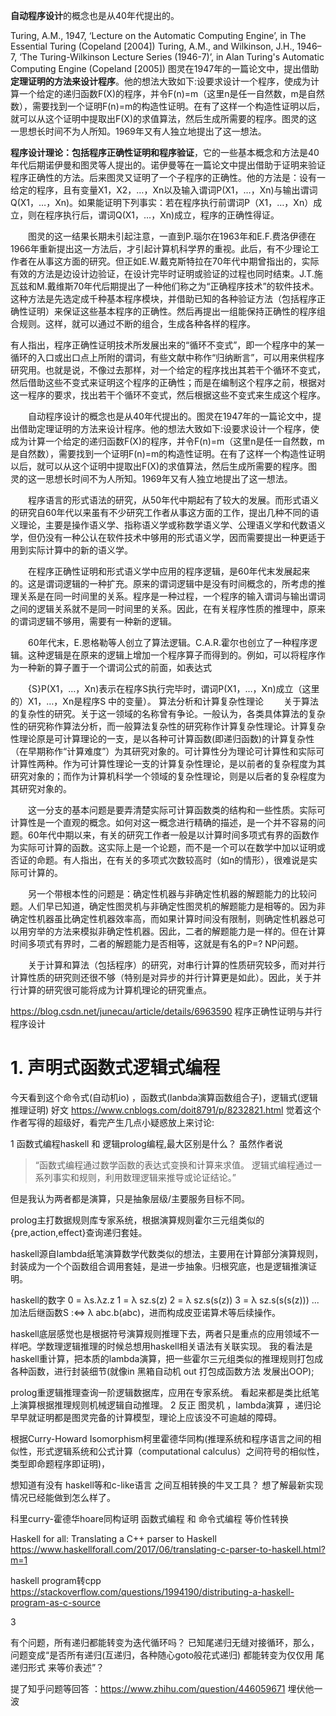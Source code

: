 **自动程序设计**的概念也是从40年代提出的。

Turing, A.M., 1947, ‘Lecture on the Automatic Computing Engine’, in The Essential Turing (Copeland [2004])
Turing, A.M., and Wilkinson, J.H., 1946–7, ‘The Turing-Wilkinson Lecture Series (1946-7)’, in Alan Turing's Automatic Computing Engine (Copeland [2005])
图灵在1947年的一篇论文中，提出借助**定理证明的方法来设计程序**。他的想法大致如下:设要求设计一个程序，使成为计算一个给定的递归函数F(X)的程序，并令F(n)=m（这里n是任一自然数，m是自然数），需要找到一个证明F(n)=m的构造性证明。在有了这样一个构造性证明以后，就可以从这个证明中提取出F(X)的求值算法，然后生成所需要的程序。图灵的这一思想长时间不为人所知。1969年又有人独立地提出了这一想法。



**程序设计理论：包括程序正确性证明和程序验证**，它的一些基本概念和方法是40年代后期诺伊曼和图灵等人提出的。诺伊曼等在一篇论文中提出借助于证明来验证程序正确性的方法。后来图灵又证明了一个子程序的正确性。他的方法是：设有一给定的程序，且有变量X1，X2，…，Xn以及输入谓词P(X1，…，Xn)与输出谓词Q(X1，…，Xn)。如果能证明下列事实：若在程序执行前谓词P（X1，…，Xn）成立，则在程序执行后，谓词Q(X1，…，Xn)成立，程序的正确性得证。
 
　　图灵的这一结果长期未引起注意，一直到P.瑙尔在1963年和E.F.费洛伊德在1966年重新提出这一方法后，才引起计算机科学界的重视。此后，有不少理论工作者在从事这方面的研究。但正如E.W.戴克斯特拉在70年代中期曾指出的，实际有效的方法是边设计边验证，在设计完毕时证明或验证的过程也同时结束。J.T.施瓦兹和M.戴维斯70年代后期提出了一种他们称之为“正确程序技术”的软件技术。这种方法是先选定成千种基本程序模块，并借助已知的各种验证方法（包括程序正确性证明）来保证这些基本程序的正确性。然后再提出一组能保持正确性的程序组合规则。这样，就可以通过不断的组合，生成各种各样的程序。



有人指出，程序正确性证明技术所发展出来的“循环不变式”，即一个程序中的某一循环的入口或出口点上所附的谓词，有些文献中称作“归纳断言”，可以用来供程序研究用。也就是说，不像过去那样，对一个给定的程序找出其若干个循环不变式，然后借助这些不变式来证明这个程序的正确性；而是在编制这个程序之前，根据对这一程序的要求，找出若干个循环不变式，然后根据这些不变式来生成这个程序。
 
　　自动程序设计的概念也是从40年代提出的。图灵在1947年的一篇论文中，提出借助定理证明的方法来设计程序。他的想法大致如下:设要求设计一个程序，使成为计算一个给定的递归函数F(X)的程序，并令F(n)=m（这里n是任一自然数，m是自然数），需要找到一个证明F(n)=m的构造性证明。在有了这样一个构造性证明以后，就可以从这个证明中提取出F(X)的求值算法，然后生成所需要的程序。图灵的这一思想长时间不为人所知。1969年又有人独立地提出了这一想法。
 
　　程序语言的形式语法的研究，从50年代中期起有了较大的发展。而形式语义的研究自60年代以来虽有不少研究工作者从事这方面的工作，提出几种不同的语义理论，主要是操作语义学、指称语义学或称数学语义学、公理语义学和代数语义学，但仍没有一种公认在软件技术中够用的形式语义学，因而需要提出一种更适于用到实际计算中的新的语义学。
 
　　在程序正确性证明和形式语义学中应用的程序逻辑，是60年代末发展起来的。这是谓词逻辑的一种扩充。原来的谓词逻辑中是没有时间概念的，所考虑的推理关系是在同一时间里的关系。程序是一种过程，一个程序的输入谓词与输出谓词之间的逻辑关系就不是同一时间里的关系。因此，在有关程序性质的推理中，原来的谓词逻辑不够用，需要有一种新的逻辑。
 
　　60年代末，E.恩格勒等人创立了算法逻辑。C.A.R.霍尔也创立了一种程序逻辑。这种逻辑是在原来的逻辑上增加一个程序算子而得到的。例如，可以将程序作为一种新的算子置于一个谓词公式的前面，如表达式
 
　　{S}P(X1，…，Xn)表示在程序S执行完毕时，谓词P(X1，…，Xn)成立（这里的）X1，…，Xn是程序S 中的变量）。
算法分析和计算复杂性理论
　　关于算法的复杂性的研究。关于这一领域的名称曾有争论。一般认为，各类具体算法的复杂性的研究称作算法分析，而一般算法复杂性的研究称作计算复杂性理论。计算复杂性理论原是可计算理论的一支，是以各种可计算函数(即递归函数)的计算复杂性（在早期称作“计算难度”）为其研究对象的。可计算性分为理论可计算性和实际可计算性两种。作为可计算性理论一支的计算复杂性理论，是以前者的复杂程度为其研究对象的；而作为计算机科学一个领域的复杂性理论，则是以后者的复杂程度为其研究对象的。
 
　　这一分支的基本问题是要弄清楚实际可计算函数类的结构和一些性质。实际可计算性是一个直观的概念。如何对这一概念进行精确的描述，是一个并不容易的问题。60年代中期以来，有关的研究工作者一般是以计算时间多项式有界的函数作为实际可计算的函数。这实际上是一个论题，而不是一个可以在数学中加以证明或否证的命题。有人指出，在有关的多项式次数较高时（如n的情形），很难说是实际可计算的。
 
　　另一个带根本性的问题是：确定性机器与非确定性机器的解题能力的比较问题。人们早已知道，确定性图灵机与非确定性图灵机的解题能力是相等的。因为非确定性机器虽比确定性机器效率高，而如果计算时间没有限制，则确定性机器总可以用穷举的方法来模拟非确定性机器。因此，二者的解题能力是一样的。但在计算时间多项式有界时，二者的解题能力是否相等，这就是有名的P=? NP问题。
 
　　关于计算和算法（包括程序）的研究，对串行计算的性质研究较多，而对并行计算性质的研究则还很不够（特别是对异步的并行计算更是如此）。因此，关于并行计算的研究很可能将成为计算机理论的研究重点。
 

 https://blog.csdn.net/junecau/article/details/6963590 程序正确性证明与并行程序设计


















# 1. 声明式函数式逻辑式编程




今天看到这个命令式(自动机io) ，函数式(lanbda演算函数组合子)，逻辑式(逻辑推理证明) 好文
https://www.cnblogs.com/doit8791/p/8232821.html
 觉着这个作者写得的超级好，看完产生几点小疑惑放上来讨论:
 
1
函数式编程haskell 和 逻辑prolog编程,最大区别是什么？
虽然作者说
>“函数式编程通过数学函数的表达式变换和计算来求值。
逻辑式编程通过一系列事实和规则，利用数理逻辑来推导或论证结论。”

但是我认为两者都是演算，只是抽象层级/主要服务目标不同。

prolog主打数据规则库专家系统，根据演算规则霍尔三元组类似的{pre,action,effect}查询递归套娃。

haskell源自lambda纸笔演算数学代数类似的想法，主要用在计算部分演算规则，封装成为一个个函数组合调用套娃，是进一步抽象。归根究底，也是逻辑推演证明。

haskell的数字
0 = λs.λz.z
1 = λ sz.s(z)
2 = λ sz.s(s(z))
3 = λ sz.s(s(s(z)))
...
加法后继函数S :⇔ λ abc.b(abc)，进而构成皮亚诺算术等后续操作。

haskell底层感觉也是根据符号演算规则推理下去，两者只是重点的应用领域不一样吧。学数理逻辑推理的时候总想用haskell相关语法有关联实现。
我的看法是haskell重计算，把本质的lambda演算，把一些霍尔三元组类似的推理规则打包成各种函数，进行封装细节(就像in 黑箱自动机 out 打包成函数方法 发展出OOP);

prolog重逻辑推理查询一阶逻辑数据库，应用在专家系统。
看起来都是类比纸笔上演算根据推理规则机械逻辑自动推理。
2
反正 图灵机  ，lambda演算 ，递归论 早早就证明都是图灵完备的计算模型，理论上应该没不可逾越的障碍。

根据Curry-Howard Isomorphism柯里霍德华同构(推理系统和程序语言之间的相似性，形式逻辑系统和公式计算（computational calculus）之间符号的相似性，类型即命题程序即证明)，

想知道有没有 haskell等和c-like语言 之间互相转换的牛叉工具？
想了解最新实现情况已经能做到怎么样了。

科里curry-霍德华hoare同构证明 函数式编程 和 命令式编程 等价性转换

Haskell for all: Translating a C++ parser to Haskell
https://www.haskellforall.com/2017/06/translating-c-parser-to-haskell.html?m=1

haskell program转cpp https://stackoverflow.com/questions/1994190/distributing-a-haskell-program-as-c-source



3

有个问题，所有递归都能转变为迭代循环吗？
已知尾递归无缝对接循环，那么，问题变成“是否所有递归(互递归，各种随心goto般花式递归) 都能转变为仅仅用 尾递归形式 来等价表述”？







提了知乎问题等回答 ：https://www.zhihu.com/question/446059671 埋伏他一波































